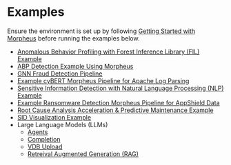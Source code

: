 <!--
SPDX-FileCopyrightText: Copyright (c) 2022-2024, NVIDIA CORPORATION & AFFILIATES. All rights reserved.
SPDX-License-Identifier: Apache-2.0

Licensed under the Apache License, Version 2.0 (the "License");
you may not use this file except in compliance with the License.
You may obtain a copy of the License at

http://www.apache.org/licenses/LICENSE-2.0

Unless required by applicable law or agreed to in writing, software
distributed under the License is distributed on an "AS IS" BASIS,
WITHOUT WARRANTIES OR CONDITIONS OF ANY KIND, either express or implied.
See the License for the specific language governing permissions and
limitations under the License.
-->

# Examples
Ensure the environment is set up by following [Getting Started with Morpheus](./getting_started.md) before running the examples below.
* [Anomalous Behavior Profiling with Forest Inference Library (FIL) Example](../../examples/abp_nvsmi_detection/README.md)
* [ABP Detection Example Using Morpheus](../../examples/abp_pcap_detection/README.md)
* [GNN Fraud Detection Pipeline](../../examples/gnn_fraud_detection_pipeline/README.md)
* [Example cyBERT Morpheus Pipeline for Apache Log Parsing](../../examples/log_parsing/README.md)
* [Sensitive Information Detection with Natural Language Processing (NLP) Example](../../examples/nlp_si_detection/README.md)
* [Example Ransomware Detection Morpheus Pipeline for AppShield Data](../../examples/ransomware_detection/README.md)
* [Root Cause Analysis Acceleration & Predictive Maintenance Example](../../examples/root_cause_analysis/README.md)
* [SID Visualization Example](../../examples/sid_visualization/README.md)
* Large Language Models (LLMs)
  * [Agents](../../examples/llm/agents/README.md)
  * [Completion](../../examples/llm/completion/README.md)
  * [VDB Upload](../../examples/llm/vdb_upload/README.md)
  * [Retreival Augmented Generation (RAG)](../../examples/llm/rag/README.md)
